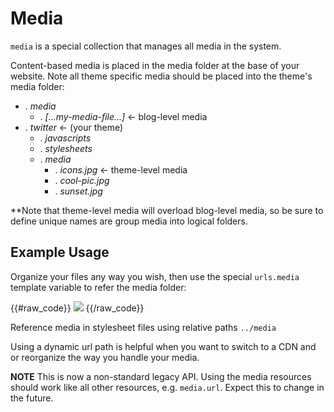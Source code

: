 # Media

`media` is a special collection that manages all media in the system.

Content-based media is placed in the media folder at the base of your website. Note all theme specific media should be placed into the theme's media folder:

<ul class="folder-tree">
  <li class="endpoint">
    <span class="ui-silk inline ui-silk-folder">.</span> <em>media</em>
    <ul>
      <li><span class="ui-silk inline ui-silk-picture">.</span> <em >[...my-media-file...]</em> &larr; blog-level media</li>
    </ul>
  </li>
  <li class="endpoint">
    <span class="ui-silk inline ui-silk-folder">.</span> <em>twitter</em> &larr; (your theme)
    <ul>
      <li><span class="ui-silk inline ui-silk-folder">.</span> <em>javascripts</em></li>
      <li><span class="ui-silk inline ui-silk-folder">.</span> <em>stylesheets</em></li>
      <li>
        <span class="ui-silk inline ui-silk-folder">.</span> <em>media</em>
        <ul>
          <li><span class="ui-silk inline ui-silk-picture">.</span> <em>icons.jpg</em> &larr; theme-level media</li>
          <li><span class="ui-silk inline ui-silk-picture">.</span> <em>cool-pic.jpg</em></li>
          <li><span class="ui-silk inline ui-silk-picture">.</span> <em>sunset.jpg</em></li>
        </ul>
      </li>
    </ul> 
  </li>
</ul>

**Note that theme-level media will overload blog-level media, so be sure to define unique names are group media into logical folders.

## Example Usage


Organize your files any way you wish, then use the special `urls.media` template variable to refer the media folder:

{{#raw_code}}
<img src="{{urls.media}}/my-media-file.jpg">
{{/raw_code}}

Reference media in stylesheet files using relative paths `../media`

Using a dynamic url path is helpful when you want to switch to a CDN and or reorganize the way you handle your media.

**NOTE** This is now a non-standard legacy API. Using the media resources should work like all other resources, e.g. `media.url`. Expect this to change in the future.
